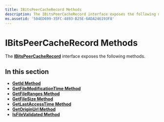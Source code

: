 ```yaml
---
title: IBitsPeerCacheRecord Methods
description: The IBitsPeerCacheRecord interface exposes the following methods.
ms.assetid: '504ED699-35FC-4893-B25E-6ADA246193F8'
---
```


# IBitsPeerCacheRecord Methods

The [**IBitsPeerCacheRecord**](ibitspeercacherecord.md) interface exposes the following methods.

## In this section

-   [**GetId Method**](ibitspeercacherecord-getid.md)
-   [**GetFileModificationTime Method**](ibitspeercacherecord-getfilemodificationtime.md)
-   [**GetFileRanges Method**](ibitspeercacherecord-getfileranges.md)
-   [**GetFileSize Method**](ibitspeercacherecord-getfilesize.md)
-   [**GetLastAccessTime Method**](ibitspeercacherecord-getlastaccesstime.md)
-   [**GetOriginUrl Method**](ibitspeercacherecord-getoriginurl.md)
-   [**IsFileValidated Method**](ibitspeercacherecord-isfilevalidated.md)

 

 




